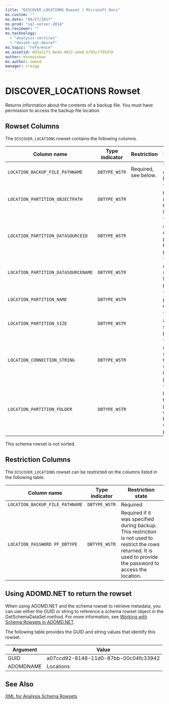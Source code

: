 ```yaml
---
title: "DISCOVER_LOCATIONS Rowset | Microsoft Docs"
ms.custom: ""
ms.date: "04/27/2017"
ms.prod: "sql-server-2014"
ms.reviewer: ""
ms.technology: 
  - "analysis-services"
  - "docset-sql-devref"
ms.topic: "reference"
ms.assetid: 6d3a1171-8e4d-4022-ade0-b785cf795d70
author: minewiskan
ms.author: owend
manager: craigg
---
```

# DISCOVER_LOCATIONS Rowset
  Returns information about the contents of a backup file. You must have permission to access the backup file location.  
  
## Rowset Columns  
 The `DISCOVER_LOCATIONS` rowset contains the following columns.  
  
|Column name|Type indicator|Restriction|Description|  
|-----------------|--------------------|-----------------|-----------------|  
|`LOCATION_BACKUP_FILE_PATHNAME`|`DBTYPE_WSTR`|Required, see below.|The location of the backup file.|  
|`LOCATION_PARTITION_OBJECTPATH`|`DBTYPE_WSTR`||The path to the partition relative to the data folder.|  
|`LOCATION_PARTITION_DATASOURCEID`|`DBTYPE_WSTR`||The data source ID used for processing the partition.|  
|`LOCATION_PARTITION_DATASOURCENAME`|`DBTYPE_WSTR`||The name of the data source used for processing.|  
|`LOCATION_PARTITION_NAME`|`DBTYPE_WSTR`||The partition name.|  
|`LOCATION_PARTITION_SIZE`|`DBTYPE_WSTR`||The approximate size of the partition.|  
|`LOCATION_CONNECTION_STRING`|`DBTYPE_WSTR`||The connection string for the data source used in processing.|  
|`LOCATION_PARTITION_FOLDER`|`DBTYPE_WSTR`||The original location of this partition when the backup file was produced.|  
  
 This schema rowset is not sorted.  
  
## Restriction Columns  
 The `DISCOVER_LOCATIONS` rowset can be restricted on the columns listed in the following table.  
  
|Column name|Type indicator|Restriction state|  
|-----------------|--------------------|-----------------------|  
|`LOCATION_BACKUP_FILE_PATHNAME`|`DBTYPE_WSTR`|Required|  
|`LOCATION_PASSWORD PF_DBTYPE`|`DBTYPE_WSTR`|Required if it was specified during backup. This restriction is not used to restrict the rows returned. It is used to provide the password to access the location.|  
  
## Using ADOMD.NET to return the rowset  
 When using ADOMD.NET and the schema rowset to retrieve metadata, you can use either the GUID or string to reference a schema rowset object in the GetSchemaDataSet method. For more information, see [Working with Schema Rowsets in ADOMD.NET](../../../relational-databases/native-client-ole-db-rowsets/rowsets.md).  
  
 The following table provides the GUID and string values that identify this rowset.  
  
|Argument|Value|  
|--------------|-----------|  
|GUID|a07ccd92-8148-11d0-87bb-00c04fc33942|  
|ADOMDNAME|Locations|  
  
## See Also  
 [XML for Analysis Schema Rowsets](xml-for-analysis-schema-rowsets.md)  
  
  
